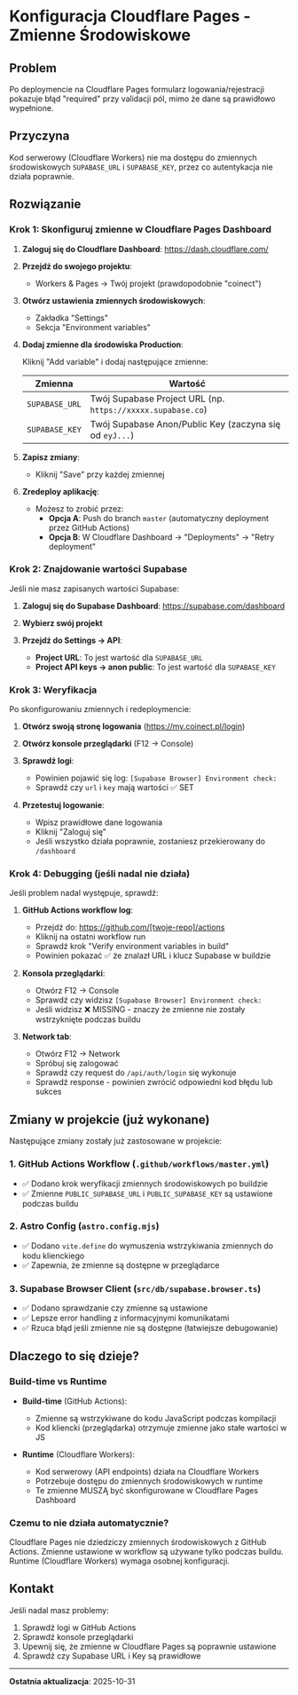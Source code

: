# Konfiguracja Cloudflare Pages - Zmienne Środowiskowe

## Problem
Po deploymencie na Cloudflare Pages formularz logowania/rejestracji pokazuje błąd "required" przy validacji pól, mimo że dane są prawidłowo wypełnione.

## Przyczyna
Kod serwerowy (Cloudflare Workers) nie ma dostępu do zmiennych środowiskowych `SUPABASE_URL` i `SUPABASE_KEY`, przez co autentykacja nie działa poprawnie.

## Rozwiązanie

### Krok 1: Skonfiguruj zmienne w Cloudflare Pages Dashboard

1. **Zaloguj się do Cloudflare Dashboard**: https://dash.cloudflare.com/

2. **Przejdź do swojego projektu**:
   - Workers & Pages → Twój projekt (prawdopodobnie "coinect")

3. **Otwórz ustawienia zmiennych środowiskowych**:
   - Zakładka "Settings"
   - Sekcja "Environment variables"

4. **Dodaj zmienne dla środowiska Production**:

   Kliknij "Add variable" i dodaj następujące zmienne:

   | Zmienna | Wartość |
   |---------|---------|
   | `SUPABASE_URL` | Twój Supabase Project URL (np. `https://xxxxx.supabase.co`) |
   | `SUPABASE_KEY` | Twój Supabase Anon/Public Key (zaczyna się od `eyJ...`) |

5. **Zapisz zmiany**:
   - Kliknij "Save" przy każdej zmiennej

6. **Zredeploy aplikację**:
   - Możesz to zrobić przez:
     - **Opcja A**: Push do branch `master` (automatyczny deployment przez GitHub Actions)
     - **Opcja B**: W Cloudflare Dashboard → "Deployments" → "Retry deployment"

### Krok 2: Znajdowanie wartości Supabase

Jeśli nie masz zapisanych wartości Supabase:

1. **Zaloguj się do Supabase Dashboard**: https://supabase.com/dashboard

2. **Wybierz swój projekt**

3. **Przejdź do Settings → API**:
   - **Project URL**: To jest wartość dla `SUPABASE_URL`
   - **Project API keys → anon public**: To jest wartość dla `SUPABASE_KEY`

### Krok 3: Weryfikacja

Po skonfigurowaniu zmiennych i redeploymencie:

1. **Otwórz swoją stronę logowania** (https://my.coinect.pl/login)

2. **Otwórz konsole przeglądarki** (F12 → Console)

3. **Sprawdź logi**:
   - Powinien pojawić się log: `[Supabase Browser] Environment check:`
   - Sprawdź czy `url` i `key` mają wartości ✅ SET

4. **Przetestuj logowanie**:
   - Wpisz prawidłowe dane logowania
   - Kliknij "Zaloguj się"
   - Jeśli wszystko działa poprawnie, zostaniesz przekierowany do `/dashboard`

### Krok 4: Debugging (jeśli nadal nie działa)

Jeśli problem nadal występuje, sprawdź:

1. **GitHub Actions workflow log**:
   - Przejdź do: https://github.com/[twoje-repo]/actions
   - Kliknij na ostatni workflow run
   - Sprawdź krok "Verify environment variables in build"
   - Powinien pokazać ✅ że znalazł URL i klucz Supabase w buildzie

2. **Konsola przeglądarki**:
   - Otwórz F12 → Console
   - Sprawdź czy widzisz `[Supabase Browser] Environment check:`
   - Jeśli widzisz ❌ MISSING - znaczy że zmienne nie zostały wstrzyknięte podczas buildu

3. **Network tab**:
   - Otwórz F12 → Network
   - Spróbuj się zalogować
   - Sprawdź czy request do `/api/auth/login` się wykonuje
   - Sprawdź response - powinien zwrócić odpowiedni kod błędu lub sukces

## Zmiany w projekcie (już wykonane)

Następujące zmiany zostały już zastosowane w projekcie:

### 1. GitHub Actions Workflow (`.github/workflows/master.yml`)
- ✅ Dodano krok weryfikacji zmiennych środowiskowych po buildzie
- ✅ Zmienne `PUBLIC_SUPABASE_URL` i `PUBLIC_SUPABASE_KEY` są ustawione podczas buildu

### 2. Astro Config (`astro.config.mjs`)
- ✅ Dodano `vite.define` do wymuszenia wstrzykiwania zmiennych do kodu klienckiego
- ✅ Zapewnia, że zmienne są dostępne w przeglądarce

### 3. Supabase Browser Client (`src/db/supabase.browser.ts`)
- ✅ Dodano sprawdzanie czy zmienne są ustawione
- ✅ Lepsze error handling z informacyjnymi komunikatami
- ✅ Rzuca błąd jeśli zmienne nie są dostępne (łatwiejsze debugowanie)

## Dlaczego to się dzieje?

### Build-time vs Runtime

- **Build-time** (GitHub Actions):
  - Zmienne są wstrzykiwane do kodu JavaScript podczas kompilacji
  - Kod kliencki (przeglądarka) otrzymuje zmienne jako stałe wartości w JS

- **Runtime** (Cloudflare Workers):
  - Kod serwerowy (API endpoints) działa na Cloudflare Workers
  - Potrzebuje dostępu do zmiennych środowiskowych w runtime
  - Te zmienne MUSZĄ być skonfigurowane w Cloudflare Pages Dashboard

### Czemu to nie działa automatycznie?

Cloudflare Pages nie dziedziczy zmiennych środowiskowych z GitHub Actions. Zmienne ustawione w workflow są używane tylko podczas buildu. Runtime (Cloudflare Workers) wymaga osobnej konfiguracji.

## Kontakt

Jeśli nadal masz problemy:
1. Sprawdź logi w GitHub Actions
2. Sprawdź konsole przeglądarki
3. Upewnij się, że zmienne w Cloudflare Pages są poprawnie ustawione
4. Sprawdź czy Supabase URL i Key są prawidłowe

---

**Ostatnia aktualizacja**: 2025-10-31
